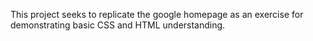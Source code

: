 This project seeks to replicate the google homepage as an exercise for demonstrating basic CSS and HTML understanding.
